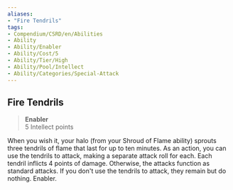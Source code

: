 ```yaml
---
aliases:
- "Fire Tendrils"
tags:
- Compendium/CSRD/en/Abilities
- Ability
- Ability/Enabler
- Ability/Cost/5
- Ability/Tier/High
- Ability/Pool/Intellect
- Ability/Categories/Special-Attack
---
```


  
## Fire Tendrils  
>**Enabler**  
>5 Intellect points
  
When you wish it, your halo (from your Shroud of Flame ability) sprouts three tendrils of flame that last for up to ten minutes. As an action, you can use the tendrils to attack, making a separate attack roll for each. Each tendril inflicts 4 points of damage. Otherwise, the attacks function as standard attacks. If you don't use the tendrils to attack, they remain but do nothing. Enabler.
